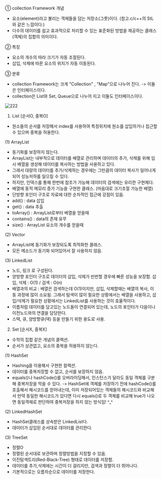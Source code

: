 ① collection Framework 개념
- 요소(element)라고 불리는 객체들을 담는 저장소(그릇)이다. (참고.c/c++의 StL와 같은 느낌이다.)
- 다수의 데이터를 쉽고 효과적으로 처리할 수 있는 표준화된 방법을 제공하는 클래스(객체)의 집합의 의미이다.

② 특징
- 요소의 개수의 따라 크기가 자동 조절된다.
- 삽입, 삭제에 따른 요소의 위치가 자동 이동된다.

③ 분류
- collection Framework는 크게 "Collection" , "Map"으로 나누어 진다. -> 이둘은 인터페이스이다.
- collection은 List와 Set, Queue으로 나누어 지고 이둘도 인터페이스이다.

![222](https://user-images.githubusercontent.com/96917871/150382274-f3a5013c-dbe1-42cf-8c47-cbd99b7e7caf.PNG)

1) List  [순서O, 중복O]
- 원소들의 순서를 저장해서 index를 사용하여 특정위치에 원소를 삽입하거나 접근할 수 있으며 중복을 허용한다.

(1) ArrayList
- 동기화를 보장하지 않는다.
- ArrayList는 내부적으로 데이터를 배열로 관리하며 데이터의 추가, 삭제를 위해 임시 배열을 생성해 데이터를 복사하는 방법을 사용하고 있다.
- 그래서 대량의 데이터를 추가/삭제하는 경우에는 그만큼의 데이터 복사가 일어나게 되어 성능저하를 일으킬 수 있다.
- 하지만, 인덱스를 통해 한번에 참조가 가능해 데이터의 검색에는 유리한 구현체다.
- 배열에 동적 메모리 증가 기능을 구현한 클래스. (마음대로 크기조절 가능한 배열)
- 단방향 포인터 구조로 자료에 대한 순차적인 접근에 강점이 있음.
- add() : data 삽입
- get() : data 추출
- toArray() : ArrayList로부터 배열을 얻을때
- contains() : data의 존재 유무
- size() : ArrayList 요소의 개수를 얻을때

(2) Vector
- ArrayList에 동기화가 보장되도록 최적화한 클래스.
- 모든 메소드가 동기화 되어있어서 잘 사용하지 않음.

(3) LinkedList
- 노드, 링크 로 구성된다.
- 양방향 포인터 구조로 데이터의 삽입, 삭제가 빈번할 경우에 빠른 성능을 보장함. 삽입, 삭제 : O(1) / 검색 : O(n)
- 배열과의 비교 : 배열은 검색하는데 O(1)이지만, 삽입, 삭제할때는 배열의 복사, 이동 과정에 많이 소요됨. 그래서 탐색이 많이 필요한 상황에서는 배열을 사용하고, 삽입/삭제가 필요한 상황에서는 LinkedList를 사용하는 것이 효율적이다.
- 이름처럼 데이터를 담고있는 노드들이 연결되어 있는데, 노드의 포인터가 다음이나 이전노드와의 연결을 담당한다.
- 스택, 큐, 양방향큐(덱) 등을 만들기 위한 용도로 사용.

2) Set  [순서X, 중복X]
- 수학의 집합 같은 개념의 콜렉션.
- 순서가 상관없고, 요소의 중복을 허용하지 않는다.

(1) HashSet
- Hashing을 이용해서 구현한 컬렉션.
- 데이터를 중복저장할 수 없고, 순서를 보장하지 않음.
- equals()나 hashCode()를 오버라이딩해서, 인스턴스가 달라도 동일 객체를 구분해 중복저장을 막을 수 있다.
-> HashSet에 객체를 저장하기 전에 hashCode()를 호출해서 해시코드를 얻어내는데,
이미 저장되어있는 객체들의 해시코드와 비교해서 만약 동일한 해시코드가 있다면
다시 equals()로 두 객체를 비교해 true가 나오면 동일객체로 판단하여 중복저장을 하지 않는 방식임! ^_^

(2) LinkedHashSet
- HashSet클래스를 상속받은 LinkedList다.
- 데이터가 삽입된 순서대로 데이터를 관리한다.

(3) TreeSet
- 정렬O
- 정렬된 순서대로 보관하며 정렬방법을 지정할 수 있음.
- 이진탐색트리(Red-Black-Tree) 형태로 데이터를 저장함.
- 데이터를 추가,삭제에는 시간이 더 걸리지만, 검색과 정렬이 더 뛰어나다.
- 기본적으로는 오름차순으로 데이터를 저장한다.

